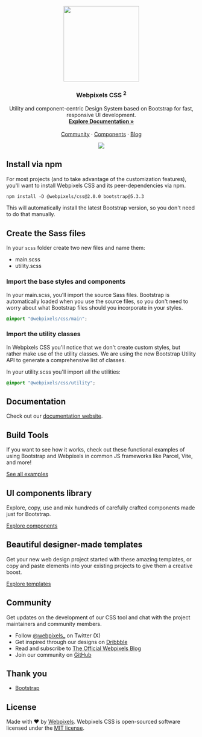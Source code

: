 <p align="center"><a href="https://webpixels.io?ref=github" target="_blank"><img src="https://webpixels.s3.eu-central-1.amazonaws.com/public/github/logo.png" width="200" height=""></a></p>

<h3 align="center">Webpixels CSS <sup>2</sup></h3>

<p align="center">
  Utility and component-centric Design System based on Bootstrap for fast, responsive UI development.
  <br>
  <a href="https://docs.webpixels.io"><strong>Explore Documentation »</strong></a>
  <br>
  <br>
  <a href="https://github.com/orgs/webpixels/discussions">Community</a>
  ·
  <a href="https://webpixels.io/library">Components</a>
  ·
  <a href="https://webpixels.io/blog/">Blog</a>
</p>

<p align="center"><a href="https://webpixels.io?ref=github" target="_blank"><img src="https://webpixels.s3.eu-central-1.amazonaws.com/public/github/products/css.png" ></a></p>

## Install via npm

For most projects (and to take advantage of the customization features), you'll want to install Webpixels CSS and its peer-dependencies via npm.

```txt
npm install -D @webpixels/css@2.0.0 bootstrap@5.3.3
```

This will automatically install the latest Bootstrap version, so you don't need to do that manually.

## Create the Sass files

In your `scss` folder create two new files and name them:

- main.scss
- utility.scss

### Import the base styles and components

In your main.scss, you’ll import the source Sass files. Bootstrap is automatically loaded when you use the source files, so you don't need to worry about what Bootstrap files should you incorporate in your styles.

```scss 
@import "@webpixels/css/main";
```

### Import the utility classes

In Webpixels CSS you'll notice that we don't create custom styles, but rather make use of the utility classes. We are using the new Bootstrap Utility API to generate a comprehensive list of classes.

In your utility.scss you'll import all the utilities:

```scss
@import "@webpixels/css/utility";
```

## Documentation

Check out our [documentation website](https://learn.webpixels.io?ref=github).

## Build Tools

If you want to see how it works, check out these functional examples of using Bootstrap and Webpixels in common JS frameworks like Parcel, Vite, and more!

[See all examples](https://github.com/webpixels/css/tree/master/examples)

## UI components library

Explore, copy, use and mix hundreds of carefully crafted components made just for Bootstrap.

[Explore components](https://webpixels.io/components?ref=github)

## Beautiful designer-made templates

Get your new web design project started with these amazing templates, or copy and paste elements into your existing projects to give them a creative boost.

[Explore templates](https://webpixels.io/templates?ref=github)

## Community

Get updates on the development of our CSS tool and chat with the project maintainers and community members.

- Follow [@webpixels_](https://twitter.com/intent/user?screen_name=webpixels_) on Twitter (X)
- Get inspired through our designs on [Dribbble](https://dribbble.com/webpixels)
- Read and subscribe to [The Official Webpixels Blog](https://webpixels.io/blog)
- Join our community on [GitHub](https://github.com/orgs/webpixels/discussions)

## Thank you

- [Bootstrap](https://github.com/twbs/bootstrap)

## License

Made with ❤️ by [Webpixels](https://webpixels.io?ref=github). Webpixels CSS is open-sourced software licensed under the [MIT license](https://github.com/webpixels/css/blob/master/LICENSE).
